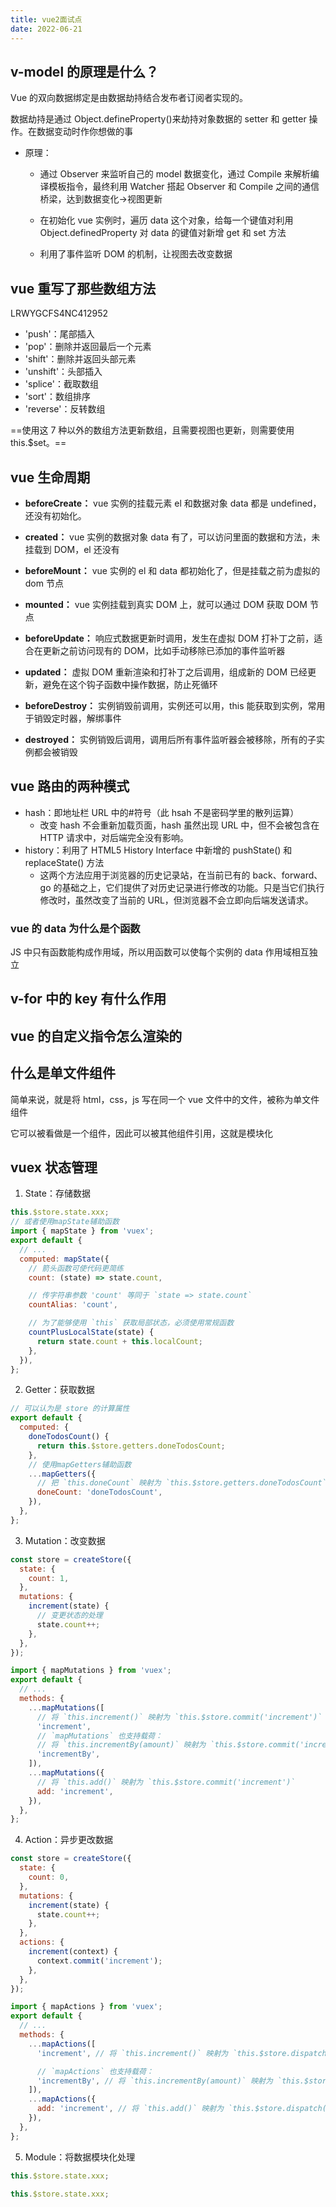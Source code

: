 ```yaml
---
title: vue2面试点
date: 2022-06-21
---
```


## v-model 的原理是什么？

Vue 的双向数据绑定是由数据劫持结合发布者订阅者实现的。

数据劫持是通过 Object.defineProperty()来劫持对象数据的 setter 和 getter 操作。在数据变动时作你想做的事

- 原理：

  - 通过 Observer 来监听自己的 model 数据变化，通过 Compile 来解析编译模板指令，最终利用 Watcher 搭起 Observer 和 Compile 之间的通信桥梁，达到数据变化->视图更新

  - 在初始化 vue 实例时，遍历 data 这个对象，给每一个键值对利用 Object.definedProperty 对 data 的键值对新增 get 和 set 方法

  - 利用了事件监听 DOM 的机制，让视图去改变数据

## vue 重写了那些数组方法

LRWYGCFS4NC412952

- 'push'：尾部插入
- 'pop'：删除并返回最后一个元素
- 'shift'：删除并返回头部元素
- 'unshift'：头部插入
- 'splice'：截取数组
- 'sort'：数组排序
- 'reverse'：反转数组

==使用这 7 种以外的数组方法更新数组，且需要视图也更新，则需要使用 this.$set。==

## vue 生命周期

- **beforeCreate：** vue 实例的挂载元素 el 和数据对象 data 都是 undefined，还没有初始化。

- **created：** vue 实例的数据对象 data 有了，可以访问里面的数据和方法，未挂载到 DOM，el 还没有

- **beforeMount：** vue 实例的 el 和 data 都初始化了，但是挂载之前为虚拟的 dom 节点

- **mounted：** vue 实例挂载到真实 DOM 上，就可以通过 DOM 获取 DOM 节点

- **beforeUpdate：** 响应式数据更新时调用，发生在虚拟 DOM 打补丁之前，适合在更新之前访问现有的 DOM，比如手动移除已添加的事件监听器

- **updated：** 虚拟 DOM 重新渲染和打补丁之后调用，组成新的 DOM 已经更新，避免在这个钩子函数中操作数据，防止死循环

- **beforeDestroy：** 实例销毁前调用，实例还可以用，this 能获取到实例，常用于销毁定时器，解绑事件

- **destroyed：** 实例销毁后调用，调用后所有事件监听器会被移除，所有的子实例都会被销毁

## vue 路由的两种模式

- hash：即地址栏 URL 中的#符号（此 hsah 不是密码学里的散列运算）
  - 改变 hash 不会重新加载页面，hash 虽然出现 URL 中，但不会被包含在 HTTP 请求中，对后端完全没有影响。
- history：利用了 HTML5 History Interface 中新增的 pushState() 和 replaceState() 方法
  - 这两个方法应用于浏览器的历史记录站，在当前已有的 back、forward、go 的基础之上，它们提供了对历史记录进行修改的功能。只是当它们执行修改时，虽然改变了当前的 URL，但浏览器不会立即向后端发送请求。

### vue 的 data 为什么是个函数

JS 中只有函数能构成作用域，所以用函数可以使每个实例的 data 作用域相互独立

## v-for 中的 key 有什么作用

## vue 的自定义指令怎么渲染的

## 什么是单文件组件

简单来说，就是将 html，css，js 写在同一个 vue 文件中的文件，被称为单文件组件

它可以被看做是一个组件，因此可以被其他组件引用，这就是模块化

## vuex 状态管理

1. State：存储数据

```javascript
this.$store.state.xxx;
// 或者使用mapState辅助函数
import { mapState } from 'vuex';
export default {
  // ...
  computed: mapState({
    // 箭头函数可使代码更简练
    count: (state) => state.count,

    // 传字符串参数 'count' 等同于 `state => state.count`
    countAlias: 'count',

    // 为了能够使用 `this` 获取局部状态，必须使用常规函数
    countPlusLocalState(state) {
      return state.count + this.localCount;
    },
  }),
};
```

2. Getter：获取数据

```javascript
// 可以认为是 store 的计算属性
export default {
  computed: {
    doneTodosCount() {
      return this.$store.getters.doneTodosCount;
    },
    // 使用mapGetters辅助函数
    ...mapGetters({
      // 把 `this.doneCount` 映射为 `this.$store.getters.doneTodosCount`
      doneCount: 'doneTodosCount',
    }),
  },
};
```

3. Mutation：改变数据

```js title="Store.js"
const store = createStore({
  state: {
    count: 1,
  },
  mutations: {
    increment(state) {
      // 变更状态的处理
      state.count++;
    },
  },
});
```

```js title="Tmplate.js"
import { mapMutations } from 'vuex';
export default {
  // ...
  methods: {
    ...mapMutations([
      // 将 `this.increment()` 映射为 `this.$store.commit('increment')`
      'increment',
      // `mapMutations` 也支持载荷：
      // 将 `this.incrementBy(amount)` 映射为 `this.$store.commit('incrementBy', amount)`
      'incrementBy',
    ]),
    ...mapMutations({
      // 将 `this.add()` 映射为 `this.$store.commit('increment')`
      add: 'increment',
    }),
  },
};
```

4. Action：异步更改数据

```javascript title="Store.js"
const store = createStore({
  state: {
    count: 0,
  },
  mutations: {
    increment(state) {
      state.count++;
    },
  },
  actions: {
    increment(context) {
      context.commit('increment');
    },
  },
});
```

```javascript title="Tmplate.js"
import { mapActions } from 'vuex';
export default {
  // ...
  methods: {
    ...mapActions([
      'increment', // 将 `this.increment()` 映射为 `this.$store.dispatch('increment')`

      // `mapActions` 也支持载荷：
      'incrementBy', // 将 `this.incrementBy(amount)` 映射为 `this.$store.dispatch('incrementBy', amount)`
    ]),
    ...mapActions({
      add: 'increment', // 将 `this.add()` 映射为 `this.$store.dispatch('increment')`
    }),
  },
};
```

5. Module：将数据模块化处理

```javascript title="Store.js"
this.$store.state.xxx;
```

```javascript title="Tmplate.js"
this.$store.state.xxx;
```
